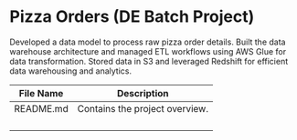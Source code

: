 # Pizza Orders (DE Batch Project) 
Developed a data model to process raw pizza order details. Built the data warehouse architecture and managed ETL workflows using AWS Glue for data transformation. Stored data in S3 and leveraged Redshift for efficient data warehousing and analytics.

| File Name       | Description              |
|-----------------|--------------------------|
| README.md     | Contains the project overview. |
|                 |                  |
|                |                            |
|                    |                        |
|            |               |
